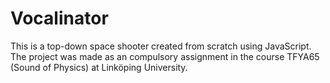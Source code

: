# Vocalinator

This is a top-down space shooter created from scratch using JavaScript. The project was made as an compulsory assignment in the course 
TFYA65 (Sound of Physics) at Linköping University.
 
